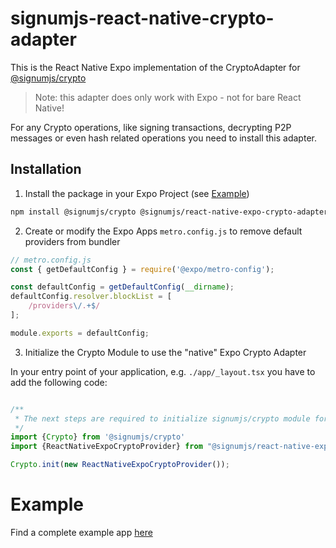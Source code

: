 # signumjs-react-native-crypto-adapter

This is the React Native Expo implementation of the CryptoAdapter for [@signumjs/crypto](https://signum-network.github.io/signumjs/modules/crypto.html)

> Note: this adapter does only work with Expo - not for bare React Native!

For any Crypto operations, like signing transactions, decrypting P2P messages or even hash related operations
you need to install this adapter.

## Installation

1. Install the package in your Expo Project (see [Example](./demo))

```bash
npm install @signumjs/crypto @signumjs/react-native-expo-crypto-adapter
```

2. Create or modify the Expo Apps `metro.config.js` to remove default providers from bundler

```js
// metro.config.js
const { getDefaultConfig } = require('@expo/metro-config');

const defaultConfig = getDefaultConfig(__dirname);
defaultConfig.resolver.blockList = [
    /providers\/.+$/
];

module.exports = defaultConfig;

```

3. Initialize the Crypto Module to use the "native" Expo Crypto Adapter

In your entry point of your application, e.g. `./app/_layout.tsx` you have to add the following code:

```ts

/**
 * The next steps are required to initialize signumjs/crypto module for Expo
 */
import {Crypto} from '@signumjs/crypto'
import {ReactNativeExpoCryptoProvider} from "@signumjs/react-native-expo-crypto-adapter"

Crypto.init(new ReactNativeExpoCryptoProvider());
```

# Example

Find a complete example app [here](./demo/README.md)
